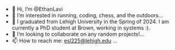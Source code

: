 - 👋 Hi, I’m @EthanLavi
- 👀 I’m interested in running, coding, chess, and the outdoors...
- 🌱 I graduated from Lehigh University in the Spring of 2024. I am currently a PhD student at Brown, working in systems :).
- 💞️ I’m looking to collaborate on any random projects!...
- 📫 How to reach me: esl225@lehigh.edu ...

